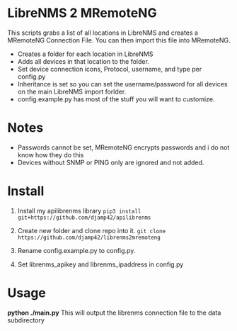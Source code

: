 # LibreNMS 2 MRemoteNG

This scripts grabs a list of all locations in LibreNMS and creates a MRemoteNG Connection File. 
You can then import this file into MRemoteNG.

* Creates a folder for each location in LibreNMS
* Adds all devices in that location to the folder.
* Set device connection icons, Protocol, username, and type per config.py 
* Inheritance is set so you can set the username/password for all devices on the main LibreNMS import forlder.
* config.example.py has most of the stuff you will want to customize.

# Notes
* Passwords cannot be set, MRemoteNG encrypts passwords and i do not know how they do this
* Devices without SNMP or PING only are ignored and not added. 

# Install
1) Install my apilibrenms library
`pip3 install git+https://github.com/djamp42/apilibrenms`
    
2) Create new folder and clone repo into it.
`git clone https://github.com/djamp42/librenms2mremoteng`

3) Rename config.example.py to config.py.

4) Set librenms_apikey and librenms_ipaddress in config.py

# Usage
**python ./main.py**
This will output the librenms connection file to the data subdirectory
